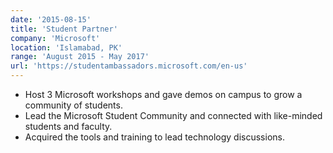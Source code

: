 ```yaml
---
date: '2015-08-15'
title: 'Student Partner'
company: 'Microsoft'
location: 'Islamabad, PK'
range: 'August 2015 - May 2017'
url: 'https://studentambassadors.microsoft.com/en-us'
---
```


- Host 3 Microsoft workshops and gave demos on campus to grow a community of students.
- Lead the Microsoft Student Community and connected with like-minded students and faculty.
- Acquired the tools and training to lead technology discussions.
